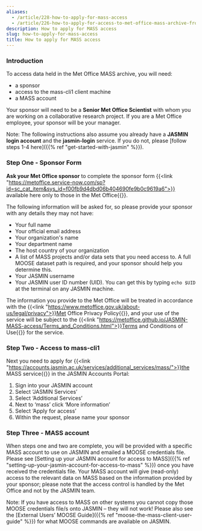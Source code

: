 ```yaml
---
aliases:
  - /article/228-how-to-apply-for-mass-access
  - /article/226-how-to-apply-for-access-to-met-office-mass-archive-from-jasmin
description: How to apply for MASS access
slug: how-to-apply-for-mass-access
title: How to apply for MASS access
---
```


### Introduction

To access data held in the Met Office MASS archive, you will need:

- a sponsor 
- access to the mass-cli1 client machine
- a MASS account 

Your sponsor will need to be a **Senior Met Office Scientist** with whom you
are working on a collaborative research project. If you are a Met Office
employee, your sponsor will be your manager.

Note: The following instructions also assume you already have a **JASMIN login
account** and the **jasmin-login** service. If you do not, please [follow steps
1-4 here]({{% ref "get-started-with-jasmin" %}}).

### Step One - Sponsor Form

**Ask your Met Office sponsor** to complete the sponsor form {{<link "https://metoffice.service-now.com/sp?id=sc_cat_item&sys_id=f00fb9d4dbd06b404690fe9b0c9619a6">}} available here only to those in the Met Office{{</link>}}.

The following information will be asked for, so please provide your sponsor
with any details they may not have:

- Your full name
- Your official email address
- Your organization's name
- Your department name
- The host country of your organization
- A list of MASS projects and/or data sets that you need access to. A full MOOSE dataset path is required, and your sponsor should help you determine this.
- Your JASMIN username
- Your JASMIN user ID number (UID). You can get this by typing `echo $UID` at the terminal on any JASMIN machine.

The information you provide to the Met Office will be treated in accordance
with the {{<link "https://www.metoffice.gov.uk/about-us/legal/privacy">}}Met Office Privacy Policy{{</link>}}, and your use of the service will be subject to the {{<link "https://metoffice.github.io/JASMIN-MASS-access/Terms_and_Conditions.html">}}Terms and Conditions of Use{{</link>}} for the service.

### Step Two - Access to mass-cli1

Next you need to apply for {{<link "https://accounts.jasmin.ac.uk/services/additional_services/mass/">}}the MASS service{{</link>}} in the JASMIN Accounts Portal:

  1. Sign into your JASMIN account
  1. Select ‘JASMIN Services’
  1. Select ‘Additional Services’
  1. Next to ‘mass’ click ‘More information’ 
  1. Select ‘Apply for access’
  1. Within the request, please name your sponsor

### Step Three - MASS account

When steps one and two are complete, you will be provided with a specific MASS account to
use on JASMIN and emailed a MOOSE credentials file. Please see [Setting up
your JASMIN account for access to MASS]({{% ref "setting-up-your-jasmin-account-for-access-to-mass" %}}) once you have received the credentials file.
Your MASS account will give (read-only) access to the relevant data on MASS based on the information provided by your sponsor;
please note that the access control is handled by the Met Office and not by the JASMIN team.

Note: If you have access to MASS on other systems you cannot copy those MOOSE
credentials file/s onto JASMIN – they will not work! Please also see the
[External Users’ MOOSE Guide]({{% ref "moose-the-mass-client-user-guide" %}})
for what MOOSE commands are available on JASMIN.
